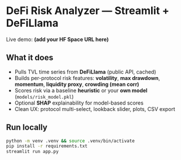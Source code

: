 # DeFi Risk Analyzer — Streamlit + DeFiLlama

Live demo: **(add your HF Space URL here)**

## What it does

- Pulls TVL time series from **DeFiLlama** (public API, cached)
- Builds per-protocol risk features: **volatility**, **max drawdown**, **momentum**, **liquidity proxy**, **crowding (mean corr)**
- Scores risk via a baseline **heuristic** or your **own model** (`models/risk_model.pkl`)
- Optional **SHAP** explainability for model-based scores
- Clean UX: protocol multi-select, lookback slider, plots, CSV export

## Run locally

```bash
python -m venv .venv && source .venv/bin/activate
pip install -r requirements.txt
streamlit run app.py
```
